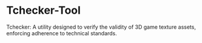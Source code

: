 # Tchecker-Tool
 Tchecker: A utility designed to verify the validity of 3D game texture assets, enforcing adherence to technical standards.

